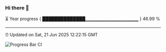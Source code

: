 ### Hi there 👋

⏳ Year progress { ██████████████▁▁▁▁▁▁▁▁▁▁▁▁▁▁▁▁ } 46.99 %

---

⏰ Updated on Sat, 21 Jun 2025 12:22:15 GMT

![Progress Bar CI](https://github.com/code-lakshay/GitHub-Actions-Demo/workflows/Progress%20Bar%20CI/badge.svg)
